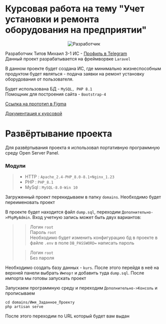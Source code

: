 # Курсовая работа на тему "Учет установки и ремонта оборудования на предприятии"
<div align="center"> <img src="https://sun9-77.userapi.com/impg/yd66QTPBTFUduniiee7CYXOZysjpl76Lv-IbPA/xdkPGhjQ8Zs.jpg?size=139x186&quality=96&sign=e6b214a95a49f897c66e2de3144619d2&type=album)" alt="Разработчик"> </div>

Разработчик Титов Михаил 3-1 ИС - [Профиль в Telegram](https://t.me/MischanyaTop)\
Данный проект разрабатывается на фреймворвке ``Laravel``

В данном проекте будет создана ИС, где минимально жизнеспособным продуктом будет являться - подача заявки на ремонт установку оборудования от пользователя.

Будет использована БД - ``MySQL, PHP 8.1``\
Помощник для построения сайта - ``Bootstrap-4``

[Ссылка на прототип в Figma](https://www.figma.com/file/Fk5XfqfMOL6FPdxhvlvqdH/Курсовая?node-id=61-550&t=lxBSk6IaWgA3AsPT-0)

[Документация к курсовой](https://drive.google.com/drive/u/0/folders/12gSdU4P4hF2d1JgcGTIkLqS3hj5nS-NQ)

# Развёртывание проекта

Для развёртывания проекта я использовал портативную программную среду Open Server Panel.
<h3>Модули </h3>

> - HTTP : ``Apache_2.4-PHP_8.0-8.1+Nginx_1.23``
> - PHP : ``PHP_8.1``
> - MySql : ``MySQL-8.0-Win 10``

Загруженный проект перекидываем в папку ``domains``. Необходимо будет переименовать проект

В проекте будет находится файл ``dump.sql``, переходим ``Дополнительно->PhpMyAdmin``. Вход учетную запись может быть двух вариантов:
>> Логин ``root``  
> Пароль ``root``\
> Необходимо будет изменить конфигурацию бд в проекте в файле ``.env`` в поле ``DB_PASSWORD=`` написать пароль
>
>>Логин ``root``  
> Без пароля

Необходимо создать базу данных - ``kurs``. После этого перейдя в неё на верхней панели выбрать ``Импорт`` и добавить туда ``dump.sql``. После импорта мы готовы запускать проект 

Запускаем программную среду и переходим ``Дополнительно->Консоль`` и прописываем
```composer log
cd domains/Имя_Заданное_Проекту
php artisan serve
```
После этого переходим по URL который будет вам выдан
